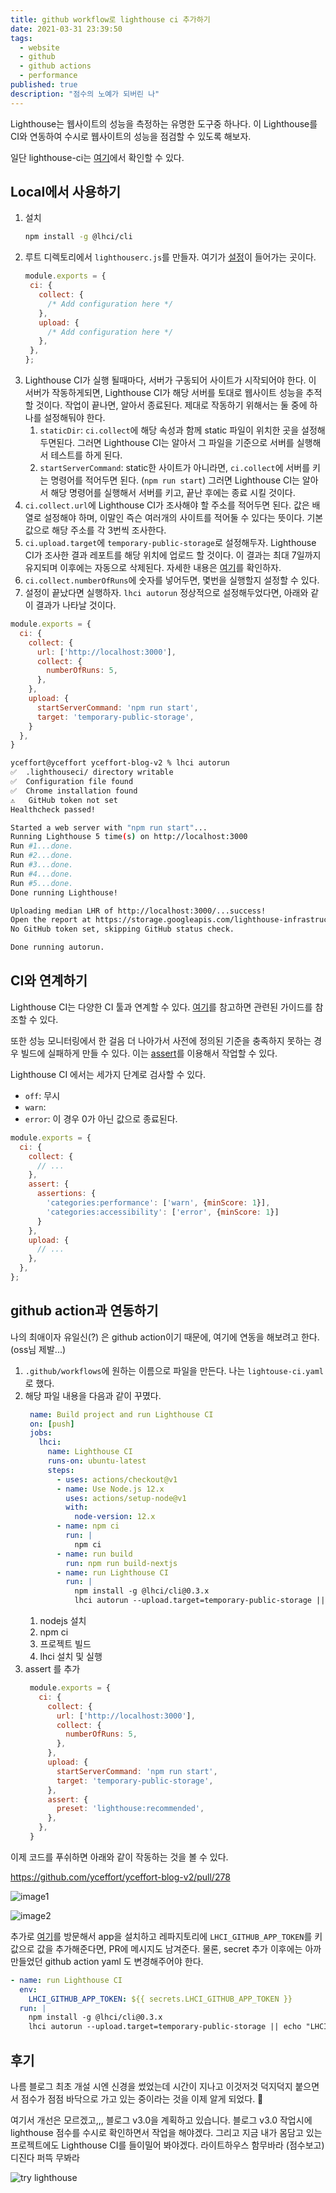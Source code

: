 ```yaml
---
title: github workflow로 lighthouse ci 추가하기
date: 2021-03-31 23:39:50
tags:
  - website
  - github
  - github actions
  - performance
published: true
description: "점수의 노예가 되버린 나"
---
```


Lighthouse는 웹사이트의 성능을 측정하는 유명한 도구중 하나다. 이 Lighthouse를 CI와 연동하여 수시로 웹사이트의 성능을 점검할 수 있도록 해보자.

일단 lighthouse-ci는 [여기](https://github.com/GoogleChrome/lighthouse-ci)에서 확인할 수 있다.

## Local에서 사용하기

1. 설치
   ```bash
   npm install -g @lhci/cli
   ```
2. 루트 디렉토리에서 `lighthouserc.js`를 만들자. 여기가 [설정](https://github.com/GoogleChrome/lighthouse-ci/blob/v0.4.1/docs/configuration.md#configuration-file)이 들어가는 곳이다.
   ```javascript
   module.exports = {
    ci: {
      collect: {
        /* Add configuration here */
      },
      upload: {
        /* Add configuration here */
      },
    },
   };
   ```
3. Lighthouse CI가 실행 될때마다, 서버가 구동되어 사이트가 시작되어야 한다. 이 서버가 작동하게되면, Lighthouse CI가 해당 서버를 토대로 웹사이트 성능을 추적할 것이다. 작업이 끝나면, 알아서 종료된다. 제대로 작동하기 위해서는 둘 중에 하나를 설정해둬야 한다.
   1. `staticDir`: `ci.collect`에 해당 속성과 함께 static 파일이 위치한 곳을 설정해 두면된다. 그러면 Lighthouse CI는 알아서 그 파일을 기준으로 서버를 실행해서 테스트를 하게 된다.
   2. `startServerCommand`: static한 사이트가 아니라면, `ci.collect`에 서버를 키는 명령어를 적어두면 된다. (`npm run start`) 그러면 Lighthouse CI는 알아서 해당 명령어를 실행해서 서버를 키고, 끝난 후에는 종료 시킬 것이다.
4. `ci.collect.url`에 Lighthouse CI가 조사해야 할 주소를 적어두면 된다. 값은 배열로 설정해야 하며, 이말인 즉슨 여러개의 사이트를 적어둘 수 있다는 뜻이다. 기본값으로 해당 주소를 각 3번씩 조사한다.
5. `ci.upload.target`에 `temporary-public-storage`로 설정해두자. Lighthouse CI가 조사한 결과 레포트를 해당 위치에 업로드 할 것이다. 이 결과는 최대 7일까지 유지되며 이후에는 자동으로 삭제된다. 자세한 내용은 [여기](https://github.com/GoogleChrome/lighthouse-ci/blob/main/docs/configuration.md#target)를 확인하자.
6. `ci.collect.numberOfRuns`에 숫자를 넣어두면, 몇번을 실행할지 설정할 수 있다. 
7. 설정이 끝났다면 실행하자. `lhci autorun` 정상적으로 설정해두었다면, 아래와 같이 결과가 나타날 것이다.

```javascript
module.exports = {
  ci: {
    collect: {
      url: ['http://localhost:3000'],
      collect: {
        numberOfRuns: 5,
      },
    },
    upload: {
      startServerCommand: 'npm run start',
      target: 'temporary-public-storage',
    }
  },
}
```

```bash
yceffort@yceffort yceffort-blog-v2 % lhci autorun
✅  .lighthouseci/ directory writable
✅  Configuration file found
✅  Chrome installation found
⚠️   GitHub token not set
Healthcheck passed!

Started a web server with "npm run start"...
Running Lighthouse 5 time(s) on http://localhost:3000
Run #1...done.
Run #2...done.
Run #3...done.
Run #4...done.
Run #5...done.
Done running Lighthouse!

Uploading median LHR of http://localhost:3000/...success!
Open the report at https://storage.googleapis.com/lighthouse-infrastructure.appspot.com/reports/1617202753232-29187.report.html
No GitHub token set, skipping GitHub status check.

Done running autorun.
```

## CI와 연계하기

Lighthouse CI는 다양한 CI 툴과 연계할 수 있다. [여기](https://github.com/GoogleChrome/lighthouse-ci/blob/main/docs/getting-started.md#configure-your-ci-provider)를 참고하면 관련된 가이드를 참조할 수 있다.

또한 성능 모니터링에서 한 걸음 더 나아가서 사전에 정의된 기준을 충족하지 못하는 경우 빌드에 실패하게 만들 수 있다. 이는 [assert](https://github.com/GoogleChrome/lighthouse-ci/blob/master/docs/configuration.md#assert)를 이용해서 작업할 수 있다.

Lighthouse CI 에서는 세가지 단계로 검사할 수 있다.

- `off`: 무시
- `warn`: 
- `error`: 이 경우 0가 아닌 값으로 종료된다.

```javascript
module.exports = {
  ci: {
    collect: {
      // ...
    },
    assert: {
      assertions: {
        'categories:performance': ['warn', {minScore: 1}],
        'categories:accessibility': ['error', {minScore: 1}]
      }
    },
    upload: {
      // ...
    },
  },
};
```

## github action과 연동하기

나의 최애이자 유일신(?) 은 github action이기 때문에, 여기에 연동을 해보려고 한다. (oss님 제발...)

1. `.github/workflows`에 원하는 이름으로 파일을 만든다. 나는 `lightouse-ci.yaml`로 했다.
2. 해당 파일 내용을 다음과 같이 꾸몄다.
   ```yaml
    name: Build project and run Lighthouse CI
    on: [push]
    jobs:
      lhci:
        name: Lighthouse CI
        runs-on: ubuntu-latest
        steps:
          - uses: actions/checkout@v1
          - name: Use Node.js 12.x
            uses: actions/setup-node@v1
            with:
              node-version: 12.x
          - name: npm ci
            run: |
              npm ci
          - name: run build
            run: npm run build-nextjs
          - name: run Lighthouse CI
            run: |
              npm install -g @lhci/cli@0.3.x
              lhci autorun --upload.target=temporary-public-storage || echo "LHCI failed!"
   ```
   1. nodejs 설치
   2. npm ci 
   3. 프로젝트 빌드
   4. lhci 설치 및 실행
3. assert 를 추가
   ```javascript
    module.exports = {
      ci: {
        collect: {
          url: ['http://localhost:3000'],
          collect: {
            numberOfRuns: 5,
          },
        },
        upload: {
          startServerCommand: 'npm run start',
          target: 'temporary-public-storage',
        },
        assert: {
          preset: 'lighthouse:recommended',
        },
      },
    }
   ```

이제 코드를 푸쉬하면 아래와 같이 작동하는 것을 볼 수 있다.

https://github.com/yceffort/yceffort-blog-v2/pull/278

![image1](./images/lighthouse-ci-github-action1.png)

![image2](./images/lighthouse-ci-github-action2.png)

추가로 [여기](https://github.com/apps/lighthouse-ci)를 방문해서 app을 설치하고 레파지토리에 `LHCI_GITHUB_APP_TOKEN`를 키값으로 값을 추가해준다면, PR에 메시지도 남겨준다. 물론, secret 추가 이후에는 아까 만들었던 github action yaml 도 변경해주어야 한다.


```yaml
- name: run Lighthouse CI
  env:
    LHCI_GITHUB_APP_TOKEN: ${{ secrets.LHCI_GITHUB_APP_TOKEN }}
  run: |
    npm install -g @lhci/cli@0.3.x
    lhci autorun --upload.target=temporary-public-storage || echo "LHCI failed!"
```

## 후기

나름 블로그 최초 개설 시엔 신경을 썼었는데 시간이 지나고 이것저것 덕지덕지 붙으면서 점수가 점점 바닥으로 가고 있는 중이라는 것을 이제 알게 되었다. 🤪 

여기서 개선은 모르겠고,,, 블로그 v3.0을 계획하고 있습니다. 블로그 v3.0 작업시에 lighthouse 점수를 수시로 확인하면서 작업을 해야겠다. 그리고 지금 내가 몸담고 있는 프로젝트에도 Lighthouse CI를 들이밀어 봐야겠다. 라이트하우스 함무바라 (점수보고) 디진다 퍼뜩 무봐라

![try lighthouse](https://mgall.app/api/file/9477923)